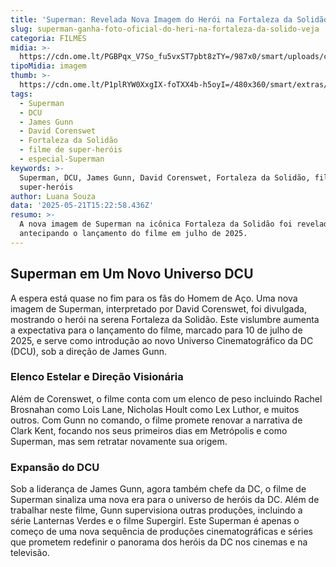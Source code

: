 ```yaml
---
title: 'Superman: Revelada Nova Imagem do Herói na Fortaleza da Solidão!'
slug: superman-ganha-foto-oficial-do-heri-na-fortaleza-da-solido-veja
categoria: FILMES
midia: >-
  https://cdn.ome.lt/PGBPqx_V7So_fu5vxST7pbt8zTY=/987x0/smart/uploads/conteudo/fotos/OMELETE_CAPA_-_2025-05-21T114809.157.png
tipoMidia: imagem
thumb: >-
  https://cdn.ome.lt/P1plRYW0XxgIX-foTXX4b-h5oyI=/480x360/smart/extras/conteudos/omelete_THUMB_-_2025-05-21T114751.438.png
tags:
  - Superman
  - DCU
  - James Gunn
  - David Corenswet
  - Fortaleza da Solidão
  - filme de super-heróis
  - especial-Superman
keywords: >-
  Superman, DCU, James Gunn, David Corenswet, Fortaleza da Solidão, filme de
  super-heróis
author: Luana Souza
data: '2025-05-21T15:22:58.436Z'
resumo: >-
  A nova imagem de Superman na icônica Fortaleza da Solidão foi revelada,
  antecipando o lançamento do filme em julho de 2025.
---
```


## Superman em Um Novo Universo DCU

<blockquote class="twitter-tweet"><a href="https://twitter.com/user/status/1925197432180121847"></a></blockquote>

A espera está quase no fim para os fãs do Homem de Aço. Uma nova imagem de Superman, interpretado por David Corenswet, foi divulgada, mostrando o herói na serena Fortaleza da Solidão. Este vislumbre aumenta a expectativa para o lançamento do filme, marcado para 10 de julho de 2025, e serve como introdução ao novo Universo Cinematográfico da DC (DCU), sob a direção de James Gunn.

### Elenco Estelar e Direção Visionária

Além de Corenswet, o filme conta com um elenco de peso incluindo Rachel Brosnahan como Lois Lane, Nicholas Hoult como Lex Luthor, e muitos outros. Com Gunn no comando, o filme promete renovar a narrativa de Clark Kent, focando nos seus primeiros dias em Metrópolis e como Superman, mas sem retratar novamente sua origem.

### Expansão do DCU

Sob a liderança de James Gunn, agora também chefe da DC, o filme de Superman sinaliza uma nova era para o universo de heróis da DC. Além de trabalhar neste filme, Gunn supervisiona outras produções, incluindo a série Lanternas Verdes e o filme Supergirl. Este Superman é apenas o começo de uma nova sequência de produções cinematográficas e séries que prometem redefinir o panorama dos heróis da DC nos cinemas e na televisão.
